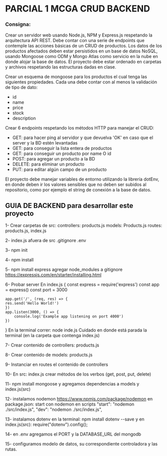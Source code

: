 # PARCIAL 1 MCGA CRUD BACKEND
### Consigna:
Crear un servidor web usando Node.js, NPM y Express.js respetando la arquitectura API REST. Debe contar
con una serie de endpoints que contemple las acciones básicas de un CRUD de productos. Los datos de los
productos afectados deben estar persistidos en un base de datos NoSQL, usando Mongoose como ODM y
Mongo Atlas como servicio en la nube en donde alojar la base de datos.
El proyecto debe estar ordenado en carpetas y archivos respetando las estructuras dadas en clase.

Crear un esquema de mongoose para los productos el cual tenga las siguientes propiedades. Cada una debe
contar con al menos la validación de tipo de dato:
- id
- name
- price
- stock
- description

Crear 6 endpoints respetando los métodos HTTP para manejar el CRUD:
- GET: para hacer ping al servidor y que devuelva 'OK' en caso que el server y la BD estén levantadas
- GET: para conseguir la lista entera de productos
- GET: para conseguir un producto por name O id
- POST: para agregar un producto a la BD
- DELETE: para eliminar un producto
- PUT: para editar algún campo de un producto

El proyecto debe manejar variables de entorno utilizando la librería dotEnv, en donde deben ir los valores
sensibles que no deben ser subidos al repositorio, como por ejemplo el string de conexión a la base de
datos.

## GUIA DE BACKEND para desarrollar este proyecto
1- Crear carpetas de src: 
controllers: products.js
models: Products.js
routes: products.js, index.js

2- index.js afuera de src
.gitignore
.env

3- npm init

4- npm install

5- npm install express
agregar node_modules a gitignore
https://expressjs.com/en/starter/installing.html

6- Probar server
En index.js {
    const express = require('express')
    const app = express()
    const port = 3000

    app.get('/', (req, res) => {
    res.send('Hello World!')
    })
    app.listen(3000, () => {
        console.log('Example app listening on port 4000')
    })
}
En la terminal correr: node inde.js
Cuidado en donde está parada la terminal (en la carpeta que contenga index.js)

7- Crear contenido de controllers: products.js

8- Crear contenido de models: products.js

9- Instanciar en routes el contenido de controllers

10- En src: index.js crear métodos de los verbos (get, post, put, delete)

11-  npm install mongoose
y agregamos dependencias a models y index.js(src)

12- instalamos nodemon
https://www.npmjs.com/package/nodemon
en package.json: start con nodemon en scripts
"start": "nodemon ./src/index.js",
"dev": "nodemon ./src/index.js",

13- instalamos dotenv en la terminal:
    npm install dotenv --save
y en index.js(src):
    require("dotenv").config();

14- en .env agregamos el PORT y la DATABASE_URL del mongodb

15- configuramos modelo de datos, su correspondiente controladora y las rutas.
